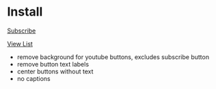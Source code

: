 # Install

[Subscribe](https://subscribe.adblockplus.org/?location=https%3A%2F%2Fraw.githubusercontent.com%2Fmchangrh%2Fyt-neuter%2Fmaster%2Ffilters%2Frequests.txt&title=yt-neuter%20requests)

[View List](https://raw.githubusercontent.com/mchangrh/yt-neuter/master/filters/requests.txt)

* remove background for youtube buttons, excludes subscribe button
* remove button text labels
* center buttons without text
* no captions